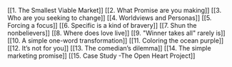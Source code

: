 [[1. The Smallest Viable Market]]
[[2. What Promise are you making]]
[[3. Who are you seeking to change]]
[[4. Worldviews and Personas]]
[[5. Forcing a focus]]
[[6. Specific is a kind of bravery]]
[[7. Shun the nonbelievers]]
[[8. Where does love live]]
[[9. "Winner takes all" rarely is]]
[[10. A simple one-word transformation]]
[[11. Coloring the ocean purple]]
[[12. It’s not for you]]
[[13. The comedian’s dilemma]]
[[14. The simple marketing promise]]
[[15. Case Study -The Open Heart Project]]